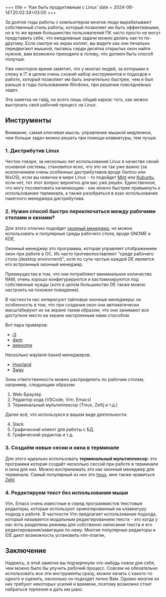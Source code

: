 +++
title = 'Как быть продуктивным с Linux'
date = 2024-06-14T20:02:34+03:00
+++

За долгие годы работы с компьютером многие люди вырабатывают собственный стиль работы, который
позволяет им быть эффективными, но в то же время большинство пользователей ПК часто просто не могут представить себе, что ежедневные задачи можно делать как-то по-другому.
Если смотря на экран коллег, вы видете как они печально передвигают мышкой, пытаясь серди десятка открытых окон найти нужное, вам возможно приходило в голову, что должен быть способ получше.

Уже некоторое время заметил, что у многих людей, за которыми я слежу в IT в целом
очень схожий набор инструментов и подходов к работе, который позволяет им быть значительно быстрее, чем я был раньше в годы пользованием Windows, при решении повседневных задач.

Эта заметка не гайд, но всего лишь общий каркас того, как можно выстроить свой рабочий процесс на Linux.

## Инструменты

Внимание, самая ключевая мысль: управление мышкой медленное, чем больше задач можно решать при помощи клавиатуры, тем лучше.

### 1. Дистрибутив Linux

Честно говоря, за несколько лет использования Linux в качестве своей основной системы,
становится ясно, что это не так уже важно (за исключением очень особенных дистрибутивов вроде Gentoo или NixOS), если вы новичок в мире Linux - то подойдет [Mint](https://linuxmint.com/) или [Kubuntu](https://kubuntu.org/), если нет, тот этот вопрос вероятно для вас уже решён. Единственное, что могу посоветовать начинающим - как можно быстрее привыкнуть к использованию терминала, а также разобраться в азах использования пакетного менеджера дистрибутива.

### 2. Нужен способ быстро переключаться между рабочими столами и окнами?

Для этого отлично подойдет [оконный менеджер](#оконные-менеджеры), но можно использовать и популярные среды рабочего стола, вроде GNOME и KDE.

Оконный менеджер это программа, которая управляет отображением окон при работе в ОС.
Их часто противопоставляют "среде рабочего стола (desktop enviroment)", хотя по сути частью каждой DE является его встроенный оконный менеджер.

Преимущества в том, что они потребляют минимальное количество RAM, 
очень хорошо конфигурируются и кастомизируются под собственные нужды (хотя в целом большинство DE также можно настроить на похожее поведение).

В частности нас интересуют тайловые оконные менеджеры: их особенность в том, что при создании окон
они автоматически масштабируют их на экране таким образом, что они занимают все доступное место на экране настроенным нами способом.

Вот пара примеров:

- [i3](https://i3wm.org/)
- [dwm](https://dwm.suckless.org/)
- [awesome](https://awesomewm.org/)

Несколько wayland-based менеджеров:

- [Hyprland](https://awesomewm.org/)
- [Sway](https://swaywm.org/)

Зоны ответственности можно распределить по рабочим столам, например, следующим образом:

1) Web-Браузер
2) Редактор кода (VSCode, Vim, Emacs)
3) Терминальный мультиплексор (Tmux, Zellij и т.д.)

Далее всё, что используеся в вашем виде деятельности:

4) Slack
5) Графический клиент для работы с БД.
6) Графический редактор и т.д.

### 3. Создаём новые сесии и окна в терминале

Для этого идеально использовать **терминальный мультиплексор**: это программа которая создаёт несколько сессий при работе в терминале и окна для них.
Можно воспринимать это как оконный менеджер для терминала.
Самый популярный из них это [tmux](https://github.com/tmux/tmux), мне также нравиться [Zellij](https://zellij.dev/)

### 4. Редактируем текст без использования мыши

Vim, Emacs очень известные в серед программистов текстовые редакторы, которые используют ориентированный на клавиатуру подход к работе.
В частности Vim предлагает использование подхода, который называется
модальным редактированием текста - это когда у нас есть разделены режимы для собственно написания текста и его редактирования/навигации по нему.
Многие популярные редакторы и IDE дают возможность установить vim-плагин,

## Заключение

Надеюсь, в этой заметке вы подчерпнули что-нибудь новое для себя, чем можно было бы улучить рабочий процесс.
Совсем не обязательно использовать все эти инструменты сразу, можно начать с какого-то одного и оценить, насколько он подходит лично Вам.
Однако многие из них требуют некоторых усилий и времени, поэтому возможно стоит набраться терпения и дать им шанс.
